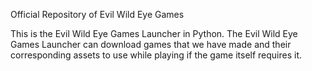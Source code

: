 Official Repository of Evil Wild Eye Games

This is the Evil Wild Eye Games Launcher in Python. The Evil Wild Eye Games Launcher can download games that we have made and their corresponding assets to use while playing if the game itself requires it.

